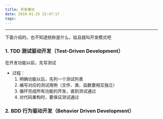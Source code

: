 ```yaml
---
title: 开发模式
date: 2018-01-25 15:47:17
tags:
---
```


------

下面介绍的，也不知道统称是什么，姑且就叫开发模式吧

### 1. TDD 测试驱动开发（Test-Driven Development）
在开发功能以前，先写测试
* 过程：
  1. 明确功能以后，先列一个测试列表
  2. 编写对应的测试用例（文件、类、函数要相互独立）
  3. 循环完成所有功能的开发，直到测试通过
  4. 对代码重构时，要保证测试通过

### 2. BDD 行为驱动开发（Behavior Driven Development）